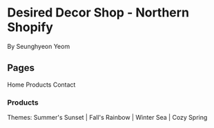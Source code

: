 # Desired Decor Shop - Northern Shopify
By Seunghyeon Yeom

## Pages
Home
Products
Contact

### Products
Themes: Summer's Sunset | Fall's Rainbow | Winter Sea | Cozy Spring